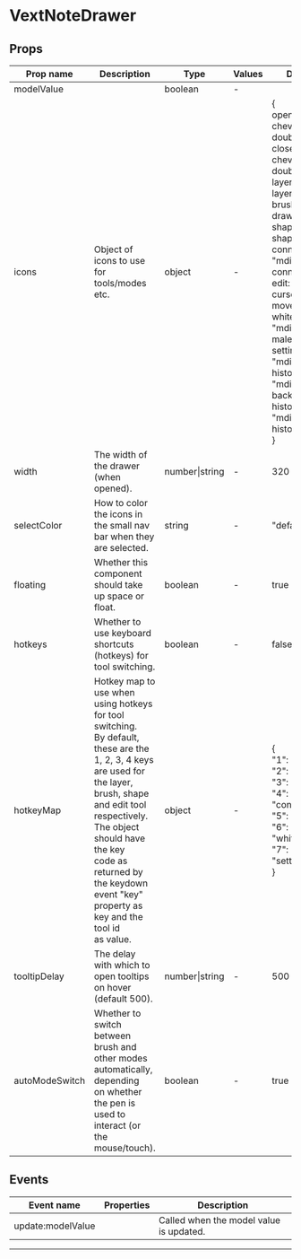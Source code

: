 # VextNoteDrawer

## Props

| Prop name      | Description                                                                                                                                                                                                                                                                                              | Type           | Values | Default                                                                                                                                                                                                                                                                                                                                                                   |
| -------------- | -------------------------------------------------------------------------------------------------------------------------------------------------------------------------------------------------------------------------------------------------------------------------------------------------------- | -------------- | ------ | ------------------------------------------------------------------------------------------------------------------------------------------------------------------------------------------------------------------------------------------------------------------------------------------------------------------------------------------------------------------------- |
| modelValue     |                                                                                                                                                                                                                                                                                                          | boolean        | -      |                                                                                                                                                                                                                                                                                                                                                                           |
| icons          | Object of icons to use for tools/modes etc.                                                                                                                                                                                                                                                              | object         | -      | {<br/> open: "mdi-chevron-double-left",<br/> closed: "mdi-chevron-double-right",<br/> layer: "mdi-layers",<br/> brush: "mdi-draw",<br/> shape: "mdi-shape",<br/> connect: "mdi-connection",<br/> edit: "mdi-cursor-move",<br/> whiteboard: "mdi-human-male-board",<br/> settings: "mdi-cog",<br/> historyOpen: "mdi-backburger",<br/> historyClosed: "mdi-history",<br/>} |
| width          | The width of the drawer (when opened).                                                                                                                                                                                                                                                                   | number\|string | -      | 320                                                                                                                                                                                                                                                                                                                                                                       |
| selectColor    | How to color the icons in the small nav bar when they are selected.                                                                                                                                                                                                                                      | string         | -      | "default"                                                                                                                                                                                                                                                                                                                                                                 |
| floating       | Whether this component should take up space or float.                                                                                                                                                                                                                                                    | boolean        | -      | true                                                                                                                                                                                                                                                                                                                                                                      |
| hotkeys        | Whether to use keyboard shortcuts (hotkeys) for tool switching.                                                                                                                                                                                                                                          | boolean        | -      | false                                                                                                                                                                                                                                                                                                                                                                     |
| hotkeyMap      | Hotkey map to use when using hotkeys for tool switching.<br/>By default, these are the 1, 2, 3, 4 keys are used for the layer,<br/>brush, shape and edit tool respectively. The object should have the key<br/>code as returned by the keydown event "key" property as key and the tool id<br/>as value. | object         | -      | {<br/> "1": "layer",<br/> "2": "brush",<br/> "3": "shape",<br/> "4": "connect",<br/> "5": "edit",<br/> "6": "whiteboard",<br/> "7": "settings",<br/>}                                                                                                                                                                                                                     |
| tooltipDelay   | The delay with which to open tooltips on hover (default 500).                                                                                                                                                                                                                                            | number\|string | -      | 500                                                                                                                                                                                                                                                                                                                                                                       |
| autoModeSwitch | Whether to switch between brush and other modes automatically, depending<br/>on whether the pen is used to interact (or the mouse/touch).                                                                                                                                                                | boolean        | -      | true                                                                                                                                                                                                                                                                                                                                                                      |

## Events

| Event name        | Properties | Description                             |
| ----------------- | ---------- | --------------------------------------- |
| update:modelValue |            | Called when the model value is updated. |

---
